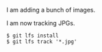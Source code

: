 I am adding a bunch of images.

I am now tracking JPGs.

```
$ git lfs install
$ git lfs track '*.jpg'
```
